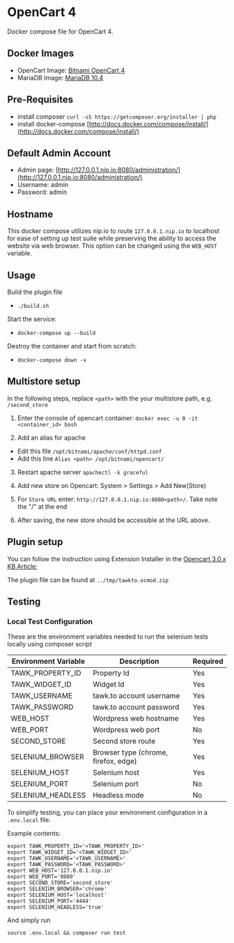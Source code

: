 OpenCart 4
============
Docker compose file for OpenCart 4.

## Docker Images
- OpenCart Image: [Bitnami OpenCart 4](https://hub.docker.com/r/bitnami/opencart/)
- MariaDB Image: [MariaDB 10.4](https://hub.docker.com/r/bitnami/mariadb)

## Pre-Requisites
- install composer `curl -sS https://getcomposer.org/installer | php`
- install docker-compose [http://docs.docker.com/compose/install/](http://docs.docker.com/compose/install/)

## Default Admin Account
- Admin page: [http://127.0.0.1.nip.io:8080/administration/](http://127.0.0.1.nip.io:8080/administration/)
- Username: admin
- Password: admin

## Hostname
This docker compose utilizes nip.io to route `127.0.0.1.nip.io` to localhost for ease of setting up test suite
while preserving the ability to access the website via web browser. This option can be changed using the
`WEB_HOST` variable.

## Usage
Build the plugin file
- ```./build.sh```

Start the service:
- ```docker-compose up --build```

Destroy the container and start from scratch:
- ```docker-compose down -v```

## Multistore setup
In the following steps, replace `<path>` with the your multistore path, e.g. `/second_store`

1. Enter the console of opencart container: `docker exec -u 0 -it <container_id> bash`

2. Add an alias for apache
- Edit this file `/opt/bitnami/apache/conf/httpd.conf`
- Add this line `Alias <path> /opt/bitnami/opencart/`

3. Restart apache server `apachectl -k graceful`

4. Add new store on Opencart: System > Settings > Add New(Store)

5. For `Store URL` enter: `http://127.0.0.1.nip.io:8080<path>/`. Take note the "/" at the end

6. After saving, the new store should be accessible at the URL above.

## Plugin setup
You can follow the instruction using Extension Installer in the [Opencart 3.0.x KB Article](https://help.tawk.to/article/opencart-3x);

The plugin file can be found at `../tmp/tawkto.ocmod.zip`

## Testing

### Local Test Configuration

These are the environment variables needed to run the selenium tests locally using composer script

| Environment Variable | Description | Required |
|---|---|---|
| TAWK_PROPERTY_ID | Property Id | Yes |
| TAWK_WIDGET_ID | Widget Id | Yes |
| TAWK_USERNAME | tawk.to account username | Yes |
| TAWK_PASSWORD | tawk.to account password | Yes |
| WEB_HOST | Wordpress web hostname | Yes |
| WEB_PORT | Wordpress web port | No |
| SECOND_STORE | Second store route | Yes |
| SELENIUM_BROWSER | Browser type (chrome, firefox, edge) | Yes |
| SELENIUM_HOST | Selenium host | Yes |
| SELENIUM_PORT | Selenium port | No |
| SELENIUM_HEADLESS | Headless mode | No |

To simplify testing, you can place your environment configuration in a `.env.local` file.

Example contents:
```
export TAWK_PROPERTY_ID='<TAWK_PROPERTY_ID>'
export TAWK_WIDGET_ID='<TAWK_WIDGET_ID>'
export TAWK_USERNAME='<TAWK_USERNAME>'
export TAWK_PASSWORD='<TAWK_PASSWORD>'
export WEB_HOST='127.0.0.1.nip.io'
export WEB_PORT='8080'
export SECOND_STORE='second_store'
export SELENIUM_BROWSER='chrome'
export SELENIUM_HOST='localhost'
export SELENIUM_PORT='4444'
export SELENIUM_HEADLESS='true'
```

And simply run

`source .env.local && composer run test`